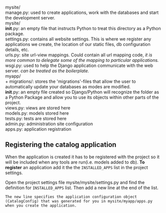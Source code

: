 mysite/  
  manage.py: used to create applications, work with the databases and start the development server.  
  mysite/  
      __init__.py: an empty file that instructs Python to treat this directory as a Python package.  
      settings.py: contains all website settings. This is where we register any applications we create, the location of our static files, db configuration details, etc.  
      urls.py: site url-view mappings. Could contain all url mapping code, _it is more common to delegate some of the mapping to particular applications._  
      wsgi.py: used to help the Django application communicate with the web server. _can be treated as the boilerplate._  
  myapp/  
    + migrations/: stores the 'migrations'-files that allow the user to automatically update your databases as modes are modified.  
    __init__.py: an empty file created so Django/Python will recognize the folder as a Python Package and allow you to use its objects within other parts of the project.  
    views.py: views are stored here  
    models.py: models stored here  
    tests.py: tests are stored here  
    admin.py: administration site configuration  
    apps.py: application registration  


## Registering the catalog application  

When the application is created it has to be registered with the project so it will be included when any tools are run(i.e. models added to db). **To register** an application add it the the ``INSTALLED_APPS`` list in the project settings.  

Open the project settings file mysite/mysite/settings.py and find the definition for ``INSTALLED_APPS`` list. Then add a new line at the end of the list.

    The new line specifies the application configuration object (CatalogConfig) that was generated for you in mysite/myapp/apps.py when you create the application.
